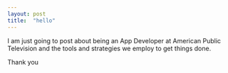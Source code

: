 ```yaml
---
layout: post
title:  "hello"
---
```


I am just going to post about being an App Developer at American Public Television and the tools and strategies we employ to get things done.

<!-- Place this tag where you want the button to render. -->


Thank you